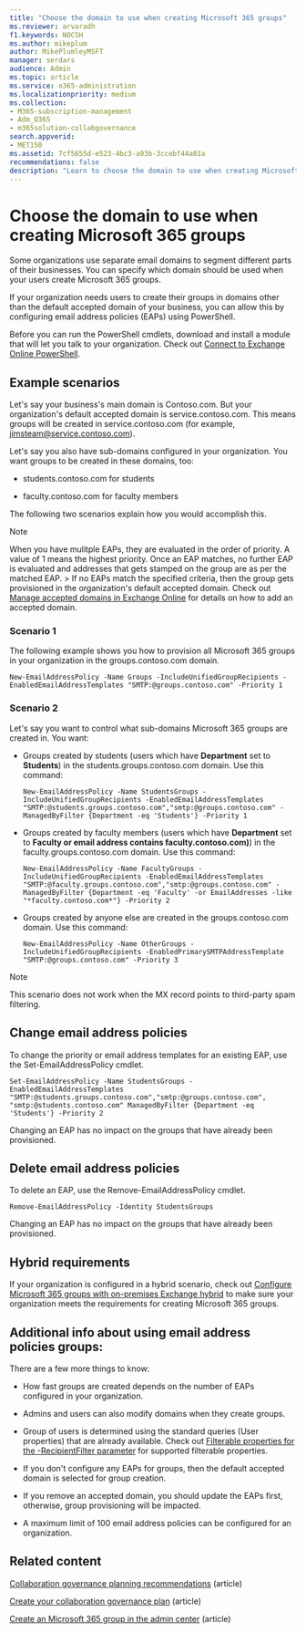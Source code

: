 ```yaml
---
title: "Choose the domain to use when creating Microsoft 365 groups"
ms.reviewer: arvaradh
f1.keywords: NOCSH
ms.author: mikeplum
author: MikePlumleyMSFT
manager: serdars
audience: Admin
ms.topic: article
ms.service: o365-administration
ms.localizationpriority: medium
ms.collection: 
- M365-subscription-management 
- Adm_O365
- m365solution-collabgovernance
search.appverid:
- MET150
ms.assetid: 7cf5655d-e523-4bc3-a93b-3ccebf44a01a
recommendations: false
description: "Learn to choose the domain to use when creating Microsoft 365 groups by configuring email address policies using PowerShell."
---
```


# Choose the domain to use when creating Microsoft 365 groups

Some organizations use separate email domains to segment different parts of their businesses. You can specify which domain should be used when your users create Microsoft 365 groups.
  
If your organization needs users to create their groups in domains other than the default accepted domain of your business, you can allow this by configuring email address policies (EAPs) using PowerShell.

Before you can run the PowerShell cmdlets, download and install a module that will let you talk to your organization. Check out [Connect to Exchange Online PowerShell](/powershell/exchange/connect-to-exchange-online-powershell).

## Example scenarios

Let's say your business's main domain is Contoso.com. But your organization's default accepted domain is service.contoso.com. This means groups will be created in service.contoso.com (for example, jimsteam@service.contoso.com).
  
Let's say you also have sub-domains configured in your organization. You want groups to be created in these domains, too:
  
- students.contoso.com for students
    
- faculty.contoso.com for faculty members
    
The following two scenarios explain how you would accomplish this.

> [!NOTE]
> When you have mulitple EAPs, they are evaluated in the order of priority. A value of 1 means the highest priority. Once an EAP matches, no further EAP is evaluated and addresses that gets stamped on the group are as per the matched EAP. > If no EAPs match the specified criteria, then the group gets provisioned in the organization's default accepted domain. Check out [Manage accepted domains in Exchange Online](/exchange/mail-flow-best-practices/manage-accepted-domains/manage-accepted-domains) for details on how to add an accepted domain.
  
### Scenario 1

The following example shows you how to provision all Microsoft 365 groups in your organization in the groups.contoso.com domain.
  
```
New-EmailAddressPolicy -Name Groups -IncludeUnifiedGroupRecipients -EnabledEmailAddressTemplates "SMTP:@groups.contoso.com" -Priority 1
```

### Scenario 2

Let's say you want to control what sub-domains Microsoft 365 groups are created in. You want:
  
- Groups created by students (users which have **Department** set to **Students**) in the students.groups.contoso.com domain. Use this command:
    
  ```
  New-EmailAddressPolicy -Name StudentsGroups -IncludeUnifiedGroupRecipients -EnabledEmailAddressTemplates "SMTP:@students.groups.contoso.com","smtp:@groups.contoso.com" -ManagedByFilter {Department -eq 'Students'} -Priority 1
  ```

- Groups created by faculty members (users which have **Department** set to **Faculty or email address contains faculty.contoso.com)**) in the faculty.groups.contoso.com domain. Use this command:
    
  ```
  New-EmailAddressPolicy -Name FacultyGroups -IncludeUnifiedGroupRecipients -EnabledEmailAddressTemplates "SMTP:@faculty.groups.contoso.com","smtp:@groups.contoso.com" -ManagedByFilter {Department -eq 'Faculty' -or EmailAddresses -like "*faculty.contoso.com*"} -Priority 2
  ```

- Groups created by anyone else are created in the groups.contoso.com domain. Use this command:
    
  ```
  New-EmailAddressPolicy -Name OtherGroups -IncludeUnifiedGroupRecipients -EnabledPrimarySMTPAddressTemplate "SMTP:@groups.contoso.com" -Priority 3
  ```
> [!NOTE]
> This scenario does not work when the MX record points to third-party spam filtering.
 
## Change email address policies

To change the priority or email address templates for an existing EAP, use the Set-EmailAddressPolicy cmdlet.
  
```
Set-EmailAddressPolicy -Name StudentsGroups -EnabledEmailAddressTemplates "SMTP:@students.groups.contoso.com","smtp:@groups.contoso.com", "smtp:@students.contoso.com" ManagedByFilter {Department -eq 'Students'} -Priority 2

```

Changing an EAP has no impact on the groups that have already been provisioned.
  
## Delete email address policies

To delete an EAP, use the Remove-EmailAddressPolicy cmdlet.
  
```
Remove-EmailAddressPolicy -Identity StudentsGroups
```

Changing an EAP has no impact on the groups that have already been provisioned.
  
## Hybrid requirements

If your organization is configured in a hybrid scenario, check out [Configure Microsoft 365 groups with on-premises Exchange hybrid](/exchange/hybrid-deployment/set-up-microsoft-365-groups) to make sure your organization meets the requirements for creating Microsoft 365 groups. 
  
## Additional info about using email address policies groups:

There are a few more things to know:
  
- How fast groups are created depends on the number of EAPs configured in your organization.
    
- Admins and users can also modify domains when they create groups.
    
- Group of users is determined using the standard queries (User properties) that are already available. Check out [Filterable properties for the -RecipientFilter parameter](/powershell/exchange/recipientfilter-properties) for supported filterable properties. 
    
- If you don't configure any EAPs for groups, then the default accepted domain is selected for group creation.
    
- If you remove an accepted domain, you should update the EAPs first, otherwise, group provisioning will be impacted.
    
- A maximum limit of 100 email address policies can be configured for an organization.
    
## Related content

[Collaboration governance planning recommendations](collaboration-governance-overview.md#collaboration-governance-planning-recommendations) (article)

[Create your collaboration governance plan](collaboration-governance-first.md) (article)

[Create an Microsoft 365 group in the admin center](../admin/create-groups/create-groups.md) (article)
